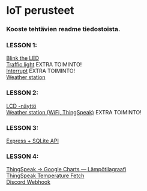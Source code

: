 # IoT perusteet
### Kooste tehtävien readme tiedostoista.

### LESSON 1:
[Blink the LED](https://github.com/lilahaj/IoT-perusteet/blob/main/Lesson%201/Blink_the_LED_README.md)  
[Traffic light](https://github.com/lilahaj/IoT-perusteet/blob/main/Lesson%201/Traffic_light_README.md) EXTRA TOIMINTO!  
[Interrupt](https://github.com/lilahaj/IoT-perusteet/blob/main/Lesson%201/Interrupt_README.md) EXTRA TOIMINTO!  
[Weather station](https://github.com/lilahaj/IoT-perusteet/blob/main/Lesson%201/Weather_station_README.md)

### LESSON 2:
[LCD -näyttö](https://github.com/lilahaj/IoT-perusteet/blob/main/Lesson2/LCD_README.md)  
[Weather station (WiFi, ThingSpeak)](https://github.com/lilahaj/IoT-perusteet/blob/main/Lesson2/Weather_station_README.md) EXTRA TOIMINTO!

### LESSON 3:
[Express + SQLite API](https://github.com/lilahaj/IoT-perusteet/blob/main/Lesson3/Server.js_README.md)

### LESSON 4:
[ThingSpeak → Google Charts — Lämpötilagraafi](https://github.com/lilahaj/IoT-perusteet/blob/main/Lesson4/charts_README.md)  
[ThingSpeak Temperature Fetch](https://github.com/lilahaj/IoT-perusteet/blob/main/Lesson4/fetch_README.md)  
[Discord Webhook](https://github.com/lilahaj/IoT-perusteet/blob/main/Lesson4/Webhook_README.md)
